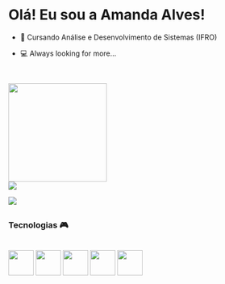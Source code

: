# Olá! Eu sou a Amanda Alves!

- 📔 Cursando Análise e Desenvolvimento de Sistemas (IFRO)
- 💻 Always looking for more...

  <br/>

<img height="195cm" src="https://github-readme-stats.vercel.app/api?username=AmandaVED&rank_icon=github&theme=radical">

<link rel="stylesheet" href="https://cdn.jsdelivr.net/gh/devicons/devicon@v2.15.1/devicon.min.css">

<br/>
<a href="https://www.instagram.com/aalves.png/" target="_blank"><img src="https://img.shields.io/badge/Instagram-E4405F?style=for-the-badge&logo=instagram&logoColor=white"></a>

<a href="www.linkedin.com/in/amanda-alves-ved" target="_blank"><img src="https://img.shields.io/badge/LinkedIn-0077B5?style=for-the-badge&logo=linkedin&logoColor=white"></a>

##

### Tecnologias 🎮

<br/>

<div>
   <img height="50cm" src="https://cdn.jsdelivr.net/gh/devicons/devicon/icons/csharp/csharp-original.svg" />

   <img height="50cm" src="https://cdn.jsdelivr.net/gh/devicons/devicon/icons/css3/css3-original.svg" />

  <img  height="50cm" src="https://cdn.jsdelivr.net/gh/devicons/devicon/icons/figma/figma-original.svg" />

  <img height="50cm" src="https://cdn.jsdelivr.net/gh/devicons/devicon/icons/html5/html5-original.svg" />
          
  <img  height="50cm" src="https://cdn.jsdelivr.net/gh/devicons/devicon/icons/javascript/javascript-original.svg" />
          
  
</div>

          
          
 
